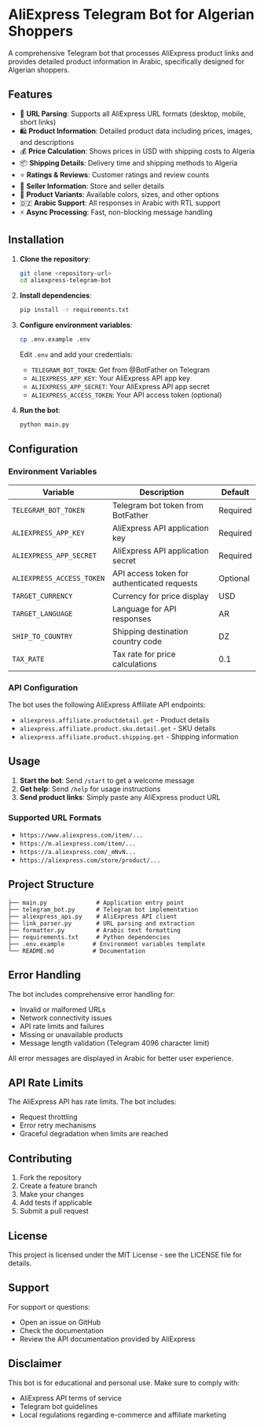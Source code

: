 # AliExpress Telegram Bot for Algerian Shoppers

A comprehensive Telegram bot that processes AliExpress product links and provides detailed product information in Arabic, specifically designed for Algerian shoppers.

## Features

- 🔗 **URL Parsing**: Supports all AliExpress URL formats (desktop, mobile, short links)
- 🛍️ **Product Information**: Detailed product data including prices, images, and descriptions
- 💰 **Price Calculation**: Shows prices in USD with shipping costs to Algeria
- 📦 **Shipping Details**: Delivery time and shipping methods to Algeria
- ⭐ **Ratings & Reviews**: Customer ratings and review counts
- 🏪 **Seller Information**: Store and seller details
- 🎨 **Product Variants**: Available colors, sizes, and other options
- 🇩🇿 **Arabic Support**: All responses in Arabic with RTL support
- ⚡ **Async Processing**: Fast, non-blocking message handling

## Installation

1. **Clone the repository**:
   ```bash
   git clone <repository-url>
   cd aliexpress-telegram-bot
   ```

2. **Install dependencies**:
   ```bash
   pip install -r requirements.txt
   ```

3. **Configure environment variables**:
   ```bash
   cp .env.example .env
   ```
   
   Edit `.env` and add your credentials:
   - `TELEGRAM_BOT_TOKEN`: Get from @BotFather on Telegram
   - `ALIEXPRESS_APP_KEY`: Your AliExpress API app key
   - `ALIEXPRESS_APP_SECRET`: Your AliExpress API app secret
   - `ALIEXPRESS_ACCESS_TOKEN`: Your API access token (optional)

4. **Run the bot**:
   ```bash
   python main.py
   ```

## Configuration

### Environment Variables

| Variable | Description | Default |
|----------|-------------|---------|
| `TELEGRAM_BOT_TOKEN` | Telegram bot token from BotFather | Required |
| `ALIEXPRESS_APP_KEY` | AliExpress API application key | Required |
| `ALIEXPRESS_APP_SECRET` | AliExpress API application secret | Required |
| `ALIEXPRESS_ACCESS_TOKEN` | API access token for authenticated requests | Optional |
| `TARGET_CURRENCY` | Currency for price display | USD |
| `TARGET_LANGUAGE` | Language for API responses | AR |
| `SHIP_TO_COUNTRY` | Shipping destination country code | DZ |
| `TAX_RATE` | Tax rate for price calculations | 0.1 |

### API Configuration

The bot uses the following AliExpress Affiliate API endpoints:
- `aliexpress.affiliate.productdetail.get` - Product details
- `aliexpress.affiliate.product.sku.detail.get` - SKU details
- `aliexpress.affiliate.product.shipping.get` - Shipping information

## Usage

1. **Start the bot**: Send `/start` to get a welcome message
2. **Get help**: Send `/help` for usage instructions
3. **Send product links**: Simply paste any AliExpress product URL

### Supported URL Formats

- `https://www.aliexpress.com/item/...`
- `https://m.aliexpress.com/item/...`
- `https://a.aliexpress.com/_mNvN...`
- `https://aliexpress.com/store/product/...`

## Project Structure

```
├── main.py              # Application entry point
├── telegram_bot.py      # Telegram bot implementation
├── aliexpress_api.py    # AliExpress API client
├── link_parser.py       # URL parsing and extraction
├── formatter.py         # Arabic text formatting
├── requirements.txt     # Python dependencies
├── .env.example        # Environment variables template
└── README.md           # Documentation
```

## Error Handling

The bot includes comprehensive error handling for:
- Invalid or malformed URLs
- Network connectivity issues
- API rate limits and failures
- Missing or unavailable products
- Message length validation (Telegram 4096 character limit)

All error messages are displayed in Arabic for better user experience.

## API Rate Limits

The AliExpress API has rate limits. The bot includes:
- Request throttling
- Error retry mechanisms
- Graceful degradation when limits are reached

## Contributing

1. Fork the repository
2. Create a feature branch
3. Make your changes
4. Add tests if applicable
5. Submit a pull request

## License

This project is licensed under the MIT License - see the LICENSE file for details.

## Support

For support or questions:
- Open an issue on GitHub
- Check the documentation
- Review the API documentation provided by AliExpress

## Disclaimer

This bot is for educational and personal use. Make sure to comply with:
- AliExpress API terms of service
- Telegram bot guidelines
- Local regulations regarding e-commerce and affiliate marketing